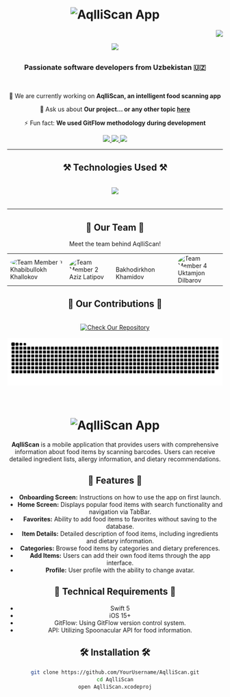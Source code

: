<h1 align="center">
  <img src="https://readme-typing-svg.herokuapp.com?font=Righteous&size=40&duration=5000&color=32CD32&center=true&vCenter=true&width=600&height=100&lines=AqlliScan+App;" alt="AqlliScan App">
</h1>

<img align="right" src="https://visitor-badge.laobi.icu/badge?page_id=aqlliscan.aqlliscan" />

<h1 align="center">
    <img src="https://readme-typing-svg.herokuapp.com/?font=Righteous&size=35&center=true&vCenter=true&width=500&height=70&duration=4000&lines=Welcome+everyone!+👋;+We+are+the+AqlliScan+Team!;" />
</h1>

<h3 align="center">Passionate software developers from Uzbekistan 🇺🇿</h3>

<br/>

<div align="center">
 
 🔭 We are currently working on **AqlliScan, an intelligent food scanning app**

💬 Ask us about **Our project... or any other topic [here](t.me/Khabibullokh_Khallokov)**

⚡ Fun fact: **We used GitFlow methodology during development**

</div>
 
<div align="center"> 
  <a href="mailto:support@aqlliscan.com">
    <img src="https://img.shields.io/badge/Gmail-333333?style=for-the-badge&logo=gmail&logoColor=red" />
  </a>
  <a href="https://linkedin.com/in/yourprofile" target="_blank">
    <img src="https://img.shields.io/badge/LinkedIn-0077B5?style=for-the-badge&logo=linkedin&logoColor=white" target="_blank" />
  </a>
  <a href="https://yourwebsite.com" target="_blank">
     <img src="https://img.shields.io/badge/Portfolio-FF5722?style=for-the-badge&logo=todoist&logoColor=white" target="_blank" />
  </a>
</div>

<hr/>

<h2 align="center">⚒️ Technologies Used ⚒️</h2>
<br/>
<div align="center">
    <img src="https://skillicons.dev/icons?i=swift,github,git,figma,discord" /><br>
</div>

<br/>
<hr/>

<div align="center">
  <h2>🌟 Our Team 🌟</h2>
  <p>Meet the team behind AqlliScan!</p>
  <table>
    <tr>
      <td><img src="" alt="Team Member 1" style="width:130px; height:auto; border-radius:50%;"><br>Khabibullokh Khallokov</td>
      <td><img src="" alt="Team Member 2" style="width:140px; height:auto; border-radius:50%;"><br>Aziz Latipov</td>
      <td><img src="" style="width:100px; height:auto; border-radius:50%;"><br>Bakhodirkhon Khamidov</td>
      <td><img src="" alt="Team Member 4" style="width:140px; height:auto; border-radius:50%;"><br>Uktamjon Dilbarov</td>
    </tr>
  </table>
</div>

<div align="center">
  <h2>🐍 Our Contributions 🐍</h2>
  <br>
  <a href="https://github.com/YourUsername/AqlliScan" target="_blank">
    <img src="https://img.shields.io/badge/Check_Our_Repository-32CD32?style=for-the-badge&logo=github&logoColor=white" alt="Check Our Repository" />
  </a>
</div>

<div align="center">
  <br>
  <img alt="snake eating my contributions" src="https://raw.githubusercontent.com/salesp07/salesp07/output/github-contribution-grid-snake.svg" />
  <br/><br/><br/>

 
<h1 align="center">
  <img src="https://readme-typing-svg.herokuapp.com?font=Righteous&size=32&duration=5000&color=32CD32&center=true&vCenter=true&width=440&height=45&lines=AqlliScan+App+📱;" alt="AqlliScan App">
</h1>

<p align="center">
  <strong>AqlliScan</strong> is a mobile application that provides users with comprehensive information about food items by scanning barcodes. Users can receive detailed ingredient lists, allergy information, and dietary recommendations.
</p>

<h2 align="center">🌟 Features 🌟</h2>

<ul>
  <li><b>Onboarding Screen:</b> Instructions on how to use the app on first launch.</li>
  <li><b>Home Screen:</b> Displays popular food items with search functionality and navigation via TabBar.</li>
  <li><b>Favorites:</b> Ability to add food items to favorites without saving to the database.</li>
  <li><b>Item Details:</b> Detailed description of food items, including ingredients and dietary information.</li>
  <li><b>Categories:</b> Browse food items by categories and dietary preferences.</li>
  <li><b>Add Items:</b> Users can add their own food items through the app interface.</li>
  <li><b>Profile:</b> User profile with the ability to change avatar.</li>
</ul>

<h2 align="center">🔧 Technical Requirements 🔧</h2>

<ul>
  <li>Swift 5</li>
  <li>iOS 15+</li>
  <li>GitFlow: Using GitFlow version control system.</li>
  <li>API: Utilizing Spoonacular API for food information.</li>
</ul>

<h2 align="center">🛠 Installation 🛠</h2>

```bash
git clone https://github.com/YourUsername/AqlliScan.git
cd AqlliScan
open AqlliScan.xcodeproj
